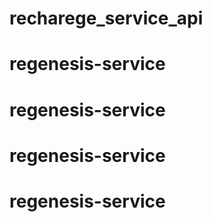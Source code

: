 # recharege_service_api
# regenesis-service
# regenesis-service
# regenesis-service
# regenesis-service
